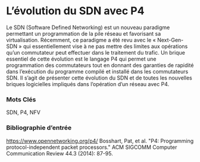 # L’évolution du SDN avec P4
Le SDN (Software Defined Networking) est un nouveau paradigme permettant un programmation de la pile réseau et favorisant sa virtualisation. Récemment, ce paradigme a été revu avec le « Next-Gen-SDN » qui essentiellement vise à ne pas mettre des limites aux opérations qu’un commutateur peut effectuer dans le traitement du trafic. Un brique essentiel de cette évolution est le langage P4 qui permet une programmation des commutateurs tout en donnant des garanties de rapidité dans l’exécution du programme compilé et installé dans les commutateurs SDN. Il s’agit de présenter cette évolution du SDN et de toutes les nouvelles briques logicielles impliqués dans l’opération d’un réseau avec P4.

### Mots Clés 
SDN, P4, NFV

### Bibliographie d’entrée 
https://www.opennetworking.org/p4/ Bosshart, Pat, et al. "P4: Programming protocol-independent packet processors." ACM SIGCOMM Computer Communication Review 44.3 (2014): 87-95.

